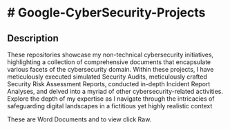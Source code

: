 <h1> # Google-CyberSecurity-Projects </h1>

<h2>Description</h2>

These repositories showcase my non-technical cybersecurity initiatives, highlighting a collection of comprehensive documents that encapsulate various facets of the cybersecurity domain. Within these projects, 
I have meticulously executed simulated Security Audits, meticulously crafted Security Risk Assessment Reports, conducted in-depth Incident Report Analyses, and delved into a myriad of other cybersecurity-related activities. 
Explore the depth of my expertise as I navigate through the intricacies of safeguarding digital landscapes in a fictitious yet highly realistic context

These are Word Documents and to view click Raw. 
